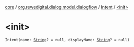 [core](../../index.md) / [org.rewedigital.dialog.model.dialogflow](../index.md) / [Intent](index.md) / [&lt;init&gt;](./-init-.md)

# &lt;init&gt;

`Intent(name: `[`String`](https://kotlinlang.org/api/latest/jvm/stdlib/kotlin/-string/index.html)`? = null, displayName: `[`String`](https://kotlinlang.org/api/latest/jvm/stdlib/kotlin/-string/index.html)`? = null)`